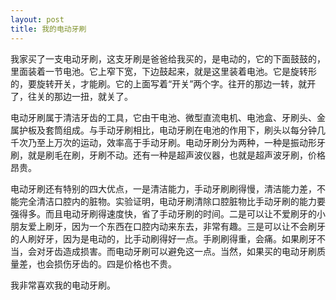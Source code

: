 ```yaml
---
layout: post
title: 我的电动牙刷
---
```



我家买了一支电动牙刷，这支牙刷是爸爸给我买的，是电动的，它的下面鼓鼓的，里面装着一节电池。它上窄下宽，下边鼓起来，就是这里装着电池。它是旋转形的，要旋转开关，才能刷。它的上面写着“开关”两个字。往开的那边一转，就开了，往关的那边一扭，就关了。

电动牙刷属于清洁牙齿的工具，它由干电池、微型直流电机、电池盒、牙刷头、金属护板及套筒组成。与手动牙刷相比，电动牙刷在电池的作用下，刷头以每分钟几千次乃至上万次的运动，效率高于手动牙刷。电动牙刷分为两种，一种是振动形牙刷，就是刷毛在刷，牙刷不动。还有一种是超声波仪器，也就是超声波牙刷，价格昂贵。

电动牙刷还有特别的四大优点，一是清洁能力，手动牙刷刷得慢，清洁能力差，不能完全清洁口腔内的脏物。实验证明，电动牙刷清除口腔脏物比手动牙刷的能力要强得多。而且电动牙刷得速度快，省了手动牙刷的时间。二是可以让不爱刷牙的小朋友爱上刷牙，因为一个东西在口腔内动来东去，非常有趣。三是可以让不会刷牙的人刷好牙，因为是电动的，比手动刷得好一点。手刷刷得重，会痛。如果刷牙不当，会对牙齿造成损害。而电动牙刷可以避免这一点。当然，如果买的电动牙刷质量差，也会损伤牙齿的。四是价格也不贵。

我非常喜欢我的电动牙刷。
